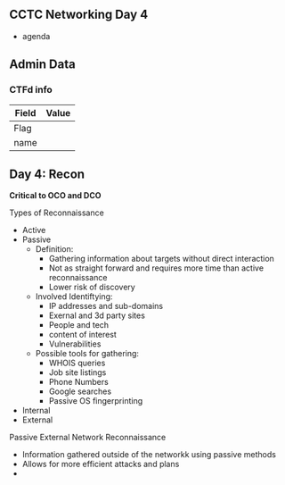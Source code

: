 ## CCTC Networking Day 4

- agenda


## Admin Data 

### CTFd info
| Field | Value | 
|-|-|
| Flag |  | 
| name |  | 

## Day 4: Recon

**Critical to OCO and DCO**

Types of Reconnaissance
- Active
- Passive
  - Definition: 
    - Gathering information about targets without direct interaction
    - Not as straight forward and requires more time than active reconnaissance
    - Lower risk of discovery
  - Involved Identiftying:
    - IP addresses and sub-domains
    - Exernal and 3d party sites
    - People and tech
    - content of interest
    - Vulnerabilities
  - Possible tools for gathering:
    - WHOIS queries
    - Job site listings
    - Phone Numbers
    - Google searches
    - Passive OS fingerprinting
- Internal 
- External 

Passive External Network Reconnaissance
- Information gathered outside of the networkk using passive methods
- Allows for more efficient attacks and plans
- 
